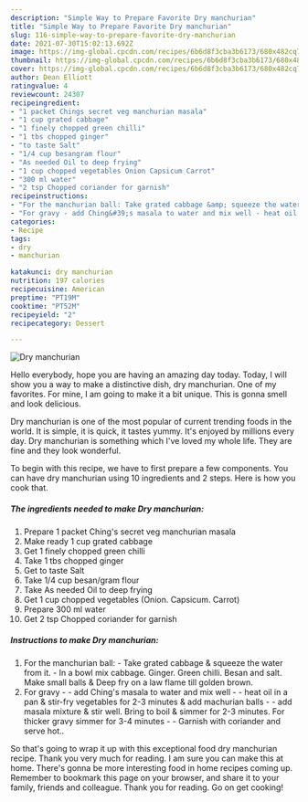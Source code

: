 ```yaml
---
description: "Simple Way to Prepare Favorite Dry manchurian"
title: "Simple Way to Prepare Favorite Dry manchurian"
slug: 116-simple-way-to-prepare-favorite-dry-manchurian
date: 2021-07-30T15:02:13.692Z
image: https://img-global.cpcdn.com/recipes/6b6d8f3cba3b6173/680x482cq70/dry-manchurian-recipe-main-photo.jpg
thumbnail: https://img-global.cpcdn.com/recipes/6b6d8f3cba3b6173/680x482cq70/dry-manchurian-recipe-main-photo.jpg
cover: https://img-global.cpcdn.com/recipes/6b6d8f3cba3b6173/680x482cq70/dry-manchurian-recipe-main-photo.jpg
author: Dean Elliott
ratingvalue: 4
reviewcount: 24307
recipeingredient:
- "1 packet Chings secret veg manchurian masala"
- "1 cup grated cabbage"
- "1 finely chopped green chilli"
- "1 tbs chopped ginger"
- "to taste Salt"
- "1/4 cup besangram flour"
- "As needed Oil to deep frying"
- "1 cup chopped vegetables Onion Capsicum Carrot"
- "300 ml water"
- "2 tsp Chopped coriander for garnish"
recipeinstructions:
- "For the manchurian ball: Take grated cabbage &amp; squeeze the water from it. In a bowl mix cabbage. Ginger. Green chilli. Besan and salt. Make small balls &amp; Deep fry on a law flame till golden brown."
- "For gravy - add Ching&#39;s masala to water and mix well - heat oil in a pan &amp; stir-fry vegetables for 2-3 minutes &amp; add machurian balls - add masala mixture &amp; stir well. Bring to boil &amp; simmer for 2-3 minutes. For thicker gravy simmer for 3-4 minutes  Garnish with coriander and serve hot.."
categories:
- Recipe
tags:
- dry
- manchurian

katakunci: dry manchurian 
nutrition: 197 calories
recipecuisine: American
preptime: "PT19M"
cooktime: "PT52M"
recipeyield: "2"
recipecategory: Dessert

---
```



![Dry manchurian](https://img-global.cpcdn.com/recipes/6b6d8f3cba3b6173/680x482cq70/dry-manchurian-recipe-main-photo.jpg)

Hello everybody, hope you are having an amazing day today. Today, I will show you a way to make a distinctive dish, dry manchurian. One of my favorites. For mine, I am going to make it a bit unique. This is gonna smell and look delicious.

Dry manchurian is one of the most popular of current trending foods in the world. It is simple, it is quick, it tastes yummy. It's enjoyed by millions every day. Dry manchurian is something which I've loved my whole life. They are fine and they look wonderful.




To begin with this recipe, we have to first prepare a few components. You can have dry manchurian using 10 ingredients and 2 steps. Here is how you cook that.

<!--inarticleads1-->

##### The ingredients needed to make Dry manchurian:

1. Prepare 1 packet Ching&#39;s secret veg manchurian masala
1. Make ready 1 cup grated cabbage
1. Get 1 finely chopped green chilli
1. Take 1 tbs chopped ginger
1. Get to taste Salt
1. Take 1/4 cup besan/gram flour
1. Take As needed Oil to deep frying
1. Get 1 cup chopped vegetables (Onion. Capsicum. Carrot)
1. Prepare 300 ml water
1. Get 2 tsp Chopped coriander for garnish




<!--inarticleads2-->

##### Instructions to make Dry manchurian:

1. For the manchurian ball: - Take grated cabbage &amp; squeeze the water from it. - In a bowl mix cabbage. Ginger. Green chilli. Besan and salt. Make small balls &amp; Deep fry on a law flame till golden brown.
1. For gravy - - add Ching&#39;s masala to water and mix well - - heat oil in a pan &amp; stir-fry vegetables for 2-3 minutes &amp; add machurian balls - - add masala mixture &amp; stir well. Bring to boil &amp; simmer for 2-3 minutes. For thicker gravy simmer for 3-4 minutes -  - Garnish with coriander and serve hot..




So that's going to wrap it up with this exceptional food dry manchurian recipe. Thank you very much for reading. I am sure you can make this at home. There's gonna be more interesting food in home recipes coming up. Remember to bookmark this page on your browser, and share it to your family, friends and colleague. Thank you for reading. Go on get cooking!
